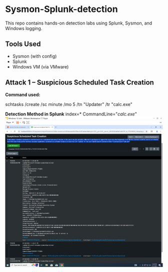 # Sysmon-Splunk-detection

This repo contains hands-on detection labs using Splunk, Sysmon, and Windows logging.

## Tools Used
- Sysmon (with config)
- Splunk
- Windows VM (via VMware)

## Attack 1 – Suspicious Scheduled Task Creation
**Command used:**

schtasks /create /sc minute /mo 5 /tn "Updater" /tr "calc.exe" 

**Detection Method in Splunk**
index=* CommandLine="*calc.exe*"
![Log Screenshot](Incident-01.png)

